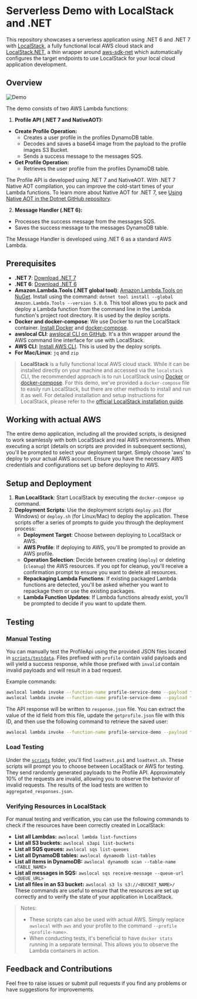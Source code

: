 # Serverless Demo with LocalStack and .NET

This repository showcases a serverless application using .NET 6 and .NET 7 with [LocalStack](https://github.com/localstack/localstack), a fully functional local AWS cloud stack and [LocalStack.NET](https://github.com/localstack-dotnet/localstack-dotnet-client),  a thin wrapper around [aws-sdk-net](https://github.com/aws/aws-sdk-net) which automatically configures the target endpoints to use LocalStack for your local cloud application development.

## Overview

![Demo](https://raw.githubusercontent.com/localstack-dotnet/localstack-serverless-dotnet-demo/master/assets/architecture.drawio.svg)

The demo consists of two AWS Lambda functions:

1. **Profile API (.NET 7 and NativeAOT):** 
  - **Create Profile Operation:**
    - Creates a user profile in the profiles DynamoDB table.
    - Decodes and saves a base64 image from the payload to the profile images S3 Bucket.
    - Sends a success message to the messages SQS.
  - **Get Profile Operation:**
    - Retrieves the user profile from the profiles DynamoDB table.

The Profile API is developed using .NET 7 and NativeAOT. With .NET 7 Native AOT compilation, you can improve the cold-start times of your Lambda functions. To learn more about Native AOT for .NET 7, see [Using Native AOT in the Dotnet GitHub repository](https://github.com/dotnet/runtime/tree/main/src/coreclr/nativeaot#readme).

2. **Message Handler (.NET 6):**
  - Processes the success message from the messages SQS.
  - Saves the success message to the messages DynamoDB table.

The Message Handler is developed using .NET 6 as a standard AWS Lambda.

## Prerequisites

- **.NET 7**: [Download .NET 7](https://dotnet.microsoft.com/en-us/download/dotnet/7.0)
- **.NET 6**: [Download .NET 6](https://dotnet.microsoft.com/en-us/download/dotnet/6.0)
- **Amazon.Lambda.Tools (.NET global tool)**: [Amazon.Lambda.Tools on NuGet](https://www.nuget.org/packages/Amazon.Lambda.Tools/). Install using the command: `dotnet tool install --global Amazon.Lambda.Tools --version 5.8.0`. This tool allows you to pack and deploy a Lambda function from the command line in the Lambda function's project root directory. It is used by the deploy scripts.
- **Docker and docker-compose**: We use Docker to run the LocalStack container. [Install Docker](https://docs.docker.com/engine/install/) and [docker-compose](https://docs.docker.com/compose/).
- **awslocal CLI**: [awslocal CLI on GitHub](https://github.com/localstack/awscli-local). It's a thin wrapper around the AWS command line interface for use with LocalStack.
- **AWS CLI**: [Install AWS CLI](https://docs.aws.amazon.com/cli/latest/userguide/getting-started-install.html). This is used by the deploy scripts.
- **For Mac/Linux**: `jq` and `zip`

> **LocalStack** is a fully functional local AWS cloud stack. While it can be installed directly on your machine and accessed via the `localstack` CLI, the recommended approach is to run LocalStack using [Docker](https://docs.docker.com/get-docker/) or [docker-compose](https://docs.docker.com/compose/install/). For this demo, we've provided a `docker-compose` file to easily run LocalStack, but there are other methods to install and run it as well. For detailed installation and setup instructions for LocalStack, please refer to the [official LocalStack installation guide](https://docs.localstack.cloud/getting-started/installation/).

## Working with actual AWS

The entire demo application, including all the provided scripts, is designed to work seamlessly with both LocalStack and real AWS environments. When executing a script (details on scripts are provided in subsequent sections), you'll be prompted to select your deployment target. Simply choose 'aws' to deploy to your actual AWS account. Ensure you have the necessary AWS credentials and configurations set up before deploying to AWS.

## Setup and Deployment

1. **Run LocalStack**: Start LocalStack by executing the `docker-compose up` command.
2. **Deployment Scripts**: Use the deployment scripts `deploy.ps1` (for Windows) or `deploy.sh` (for Linux/Mac) to deploy the application. These scripts offer a series of prompts to guide you through the deployment process:
   - **Deployment Target**: Choose between deploying to LocalStack or AWS.
   - **AWS Profile**: If deploying to AWS, you'll be prompted to provide an AWS profile.
   - **Operation Selection**: Decide between creating (`deploy`) or deleting (`cleanup`) the AWS resources. If you opt for cleanup, you'll receive a confirmation prompt to ensure you want to delete all resources.
   - **Repackaging Lambda Functions**: If existing packaged Lambda functions are detected, you'll be asked whether you want to repackage them or use the existing packages.
   - **Lambda Function Updates**: If Lambda functions already exist, you'll be prompted to decide if you want to update them.

## Testing

### Manual Testing

You can manually test the ProfileApi using the provided JSON files located in [`scripts/testdata`](https://github.com/localstack-dotnet/localstack-serverless-dotnet-demo/tree/master/scripts/testdata). Files prefixed with `profile` contain valid payloads and will yield a success response, while those prefixed with `invalid` contain invalid payloads and will result in a bad request.

Example commands:

```bash
awslocal lambda invoke --function-name profile-service-demo --payload fileb://./scripts/testdata/profile1.json response.json --log-type Tail
awslocal lambda invoke --function-name profile-service-demo --payload fileb://./scripts/testdata/invalid1.json response.json --log-type Tail
```

The API response will be written to `response.json` file. You can extract the value of the id field from this file, update the `getprofile.json` file with this ID, and then use the following command to retrieve the saved user:

```bash
awslocal lambda invoke --function-name profile-service-demo --payload fileb://./scripts/testdata/getprofile.json response.json --log-type Tail
```

### Load Testing
Under the [`scripts`](https://github.com/localstack-dotnet/localstack-serverless-dotnet-demo/tree/master/scripts) folder, you'll find `loadtest.ps1` and `loadtest.sh`. These scripts will prompt you to choose between LocalStack or AWS for testing. They send randomly generated payloads to the Profile API. Approximately 10% of the requests are invalid, allowing you to observe the behavior of invalid requests. The results of the load tests are written to `aggregated_responses.json`.

### Verifying Resources in LocalStack
For manual testing and verification, you can use the following commands to check if the resources have been correctly created in LocalStack:

- **List all Lambdas:** `awslocal lambda list-functions`
- **List all S3 buckets:** `awslocal s3api list-buckets`
- **List all SQS queues:** `awslocal sqs list-queues`
- **List all DynamoDB tables:** `awslocal dynamodb list-tables`
- **List all items in DynamoDB:** `awslocal dynamodb scan --table-name <TABLE_NAME>`
- **List all messages in SQS:** `awslocal sqs receive-message --queue-url <QUEUE_URL>`
- **List all files in an S3 bucket:** `awslocal s3 ls s3://<BUCKET_NAME>/`
These commands are useful to ensure that the resources are set up correctly and to verify the state of your application in LocalStack.

> Notes:
> - These scripts can also be used with actual AWS. Simply replace `awslocal` with `aws` and your profile to the command `--profile <profile-name>`.
> - When conducting tests, it's beneficial to have `docker stats` running in a separate terminal. This allows you to observe the Lambda containers in action.

## Feedback and Contributions

Feel free to raise issues or submit pull requests if you find any problems or have suggestions for improvements.
